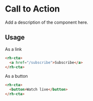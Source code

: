 # Call to Action
Add a description of the component here.

## Usage

As a link
```html
<rh-cta>
  <a href="/subscribe">Subscribe</a>
</rh-cta>
```

As a button
```html
<rh-cta>
  <button>Watch live</button>
</rh-cta>
```
